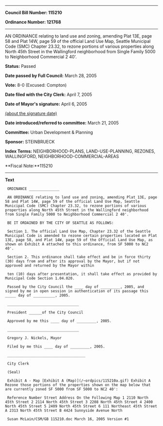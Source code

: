 

********

**Council Bill Number: 115210**
   
**Ordinance Number: 121768**
********

 AN ORDINANCE relating to land use and zoning, amending Plat 13E, page 58 and Plat 14W, page 59 of the official Land Use Map, Seattle Municipal Code (SMC) Chapter 23.32, to rezone portions of various properties along North 45th Street in the Wallingford neighborhood from Single Family 5000 to Neighborhood Commercial 2 40'.

**Status:** Passed
   
**Date passed by Full Council:** March 28, 2005
   
**Vote:** 8-0 (Excused: Compton)
   
**Date filed with the City Clerk:** April 7, 2005
   
**Date of Mayor's signature:** April 6, 2005
   
[(about the signature date)](/~public/approvaldate.htm)
   
   
   
**Date introduced/referred to committee:** March 21, 2005
   
**Committee:** Urban Development & Planning
   
**Sponsor:** STEINBRUECK
   
   
**Index Terms:** NEIGHBORHOOD-PLANS, LAND-USE-PLANNING, REZONES, WALLINGFORD, NEIGHBORHOOD-COMMERCIAL-AREAS

**Fiscal Note:**115210

********

**Text**
   
```
 ORDINANCE ______________

 AN ORDINANCE relating to land use and zoning, amending Plat 13E, page 58 and Plat 14W, page 59 of the official Land Use Map, Seattle Municipal Code (SMC) Chapter 23.32, to rezone portions of various properties along North 45th Street in the Wallingford neighborhood from Single Family 5000 to Neighborhood Commercial 2 40'.

 BE IT ORDAINED BY THE CITY OF SEATTLE AS FOLLOWS:

 Section 1. The official Land Use Map, Chapter 23.32 of the Seattle Municipal Code is amended to rezone certain properties located on Plat 13E, page 58, and Plat 14W, page 59 of the Official Land Use Map, as shown on Exhibit A attached to this ordinance, from SF 5000 to NC2 40'.

 Section 2. This ordinance shall take effect and be in force thirty (30) days from and after its approval by the Mayor, but if not approved and returned by the Mayor within

 ten (10) days after presentation, it shall take effect as provided by Municipal Code Section 1.04.020.

 Passed by the City Council the ____ day of _________, 2005, and signed by me in open session in authentication of its passage this _____ day of __________, 2005.

 _________________________________

 President ______of the City Council

 Approved by me this ____ day of _________, 2005.

 _________________________________

 Gregory J. Nickels, Mayor

 Filed by me this ____ day of _________, 2005.

 ____________________________________

 City Clerk

 (Seal)

 Exhibit A - Map [Exhibit A (Map)](/~ordpics/115210a.gif) Exhibit A  Rezone those portions of the properties shown on the map below that are currently zoned SF 5000 from SF 5000 to NC2 40':

 Reference Number Street Address On the Following Map 1 2110 North 45th Street 2 2114 North 45th Street 3 2208 North 45th Street 4 2400 North 45th Street 5 2409 North 45th Street 6 111 Northeast 45th Street A 2313 North 45th Street B 4424 Sunnyside Avenue North

 Susan McLain/CSM/GB 115210.doc March 16, 2005 Version #1

```
